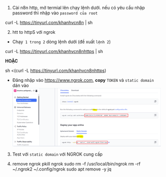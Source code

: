 1. Cài n8n http, mở termial lên chạy lệnh dưới. nếu có yêu cầu nhập password thì nhập vào `password của root`

curl -L https://tinyurl.com/khanhvcn8n | sh

2. htt to httpS với ngrok 
- Chạy` 1 trong 2` dòng lệnh dưới (đề xuất `lệnh 2`)

curl -L https://tinyurl.com/khanhvcn8nhttps | sh

**HOẶC**

sh <(curl -L https://tinyurl.com/khanhvcn8nhttps)

- Đăng nhập vào https://www.ngrok.com, **copy** `TOKEN` và `static domain` dán vào
![alt text](image.png)

3. Test với `static domain` với NGROK cung cấp



4. remove ngrok
pkill ngrok
sudo rm -f /usr/local/bin/ngrok
rm -rf ~/.ngrok2 ~/.config/ngrok
sudo apt remove -y jq
